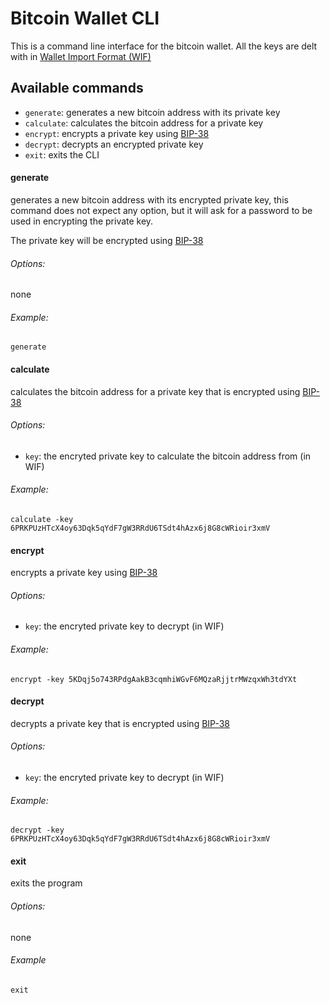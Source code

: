 # Bitcoin Wallet CLI
This is a command line interface for the bitcoin wallet.
All the keys are delt with in [Wallet Import Format (WIF)](https://en.bitcoin.it/wiki/Private_key#Base58_Wallet_Import_format)


## Available commands
* `generate`: generates a new bitcoin address with its private key
* `calculate`: calculates the bitcoin address for a private key
* `encrypt`: encrypts a private key using [BIP-38](https://github.com/bitcoin/bips/blob/master/bip-0038.mediawiki) 
* `decrypt`: decrypts an encrypted private key
* `exit`: exits the CLI


#### generate
generates a new bitcoin address with its encrypted private key, this command does not expect any option, but it will 
ask for a password to be used in encrypting the private key.

The private key will be encrypted using [BIP-38](https://github.com/bitcoin/bips/blob/master/bip-0038.mediawiki)

###### Options:
none

###### Example: 
`generate`


#### calculate
calculates the bitcoin address for a private key that is encrypted using [BIP-38](https://github.com/bitcoin/bips/blob/master/bip-0038.mediawiki)

###### Options:
* `key`: the encryted private key to calculate the bitcoin address from (in WIF)

###### Example:
`calculate -key 6PRKPUzHTcX4oy63Dqk5qYdF7gW3RRdU6TSdt4hAzx6j8G8cWRioir3xmV`



#### encrypt
encrypts a private key using [BIP-38](https://github.com/bitcoin/bips/blob/master/bip-0038.mediawiki)

###### Options:
* `key`: the encryted private key to decrypt (in WIF)

###### Example:
`encrypt -key 5KDqj5o743RPdgAakB3cqmhiWGvF6MQzaRjjtrMWzqxWh3tdYXt`



#### decrypt
decrypts a private key that is encrypted using [BIP-38](https://github.com/bitcoin/bips/blob/master/bip-0038.mediawiki)

###### Options:
* `key`: the encryted private key to decrypt (in WIF)

###### Example:
`decrypt -key 6PRKPUzHTcX4oy63Dqk5qYdF7gW3RRdU6TSdt4hAzx6j8G8cWRioir3xmV`


#### exit
exits the program

###### Options:
none

###### Example
`exit`


